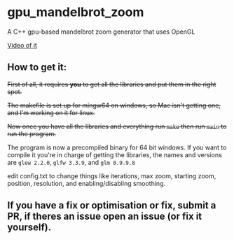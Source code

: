 # gpu_mandelbrot_zoom
A C++ gpu-based mandelbrot zoom generator that uses OpenGL

[Video of it](github.com/WackyModer/gpu_mandelbrot_zoom/blob/main/showcase/480p_mand_zoom.mp4)



## How to get it:

~~First of all, it requires **you** to get all the libraries and put them in the right spot.~~

~~The makefile is set up for mingw64 on windows, so Mac isn't getting one, and I'm working on it for linux.~~

~~Now once you have all the libraries and everything run `make` then run `main` to run the program.~~

The program is now a precompiled binary for 64 bit windows. If you want to compile it you're in charge of getting the libraries, the names and versions are `glew 2.2.0`, `glfw 3.3.9`, and `glm 0.9.9.8`

edit config.txt to change things like iterations, max zoom, starting zoom, position, resolution, and enabling/disabling smoothing.

## If you have a fix or optimisation or fix, submit a PR, if theres an issue open an issue (or fix it yourself).
